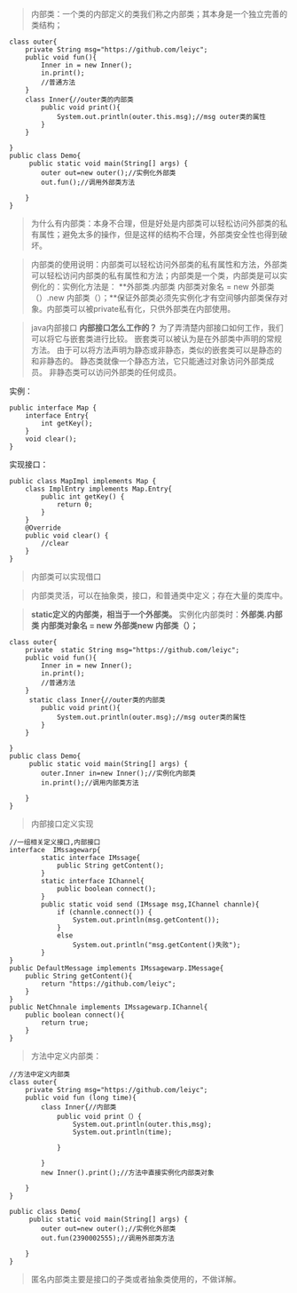 >内部类：一个类的内部定义的类我们称之内部类；其本身是一个独立完善的类结构；
```
class outer{
	private String msg="https://github.com/leiyc";
	public void fun(){
		Inner in = new Inner();
		in.print();
		//普通方法
	}
	class Inner{//outer类的内部类
		public void print(){
			System.out.println(outer.this.msg);//msg outer类的属性
		}
	}

}
public class Demo{
	 public static void main(String[] args) {
	 	outer out=new outer();//实例化外部类
	 	out.fun();//调用外部类方法
		
	}
}
```
>为什么有内部类：本身不合理，但是好处是内部类可以轻松访问外部类的私有属性；避免太多的操作，但是这样的结构不合理，外部类安全性也得到破坏。

>内部类的使用说明：内部类可以轻松访问外部类的私有属性和方法，外部类可以轻松访问内部类的私有属性和方法；内部类是一个类，内部类是可以实例化的：实例化方法是：
**外部类.内部类 内部类对象名  =  new 外部类（）.new 内部类（）；**保证外部类必须先实例化才有空间够内部类保存对象。内部类可以被private私有化，只供外部类在内部使用。

>java内部接口
**内部接口怎么工作的？**
为了弄清楚内部接口如何工作，我们可以将它与嵌套类进行比较。 嵌套类可以被认为是在外部类中声明的常规方法。 由于可以将方法声明为静态或非静态，类似的嵌套类可以是静态的和非静态的。 静态类就像一个静态方法，它只能通过对象访问外部类成员。 非静态类可以访问外部类的任何成员。

实例：
```
public interface Map {
    interface Entry{
        int getKey();
    }
    void clear();
}
```

实现接口：
```
public class MapImpl implements Map {
    class ImplEntry implements Map.Entry{
        public int getKey() {
            return 0;
        }       
    }
    @Override
    public void clear() {
        //clear
    }
}
```




>内部类可以实现借口

>内部类灵活，可以在抽象类，接口，和普通类中定义；存在大量的类库中。

>**static定义的内部类，相当于一个外部类。**
实例化内部类时：**外部类.内部类 内部类对象名  =  new 外部类new 内部类（）；**


```
class outer{
	private  static String msg="https://github.com/leiyc";
	public void fun(){
		Inner in = new Inner();
		in.print();
		//普通方法
	}
	 static class Inner{//outer类的内部类
		public void print(){
			System.out.println(outer.msg);//msg outer类的属性
		}
	}

}
public class Demo{
	 public static void main(String[] args) {
	 	outer.Inner in=new Inner();//实例化内部类
	 	in.print();//调用内部类方法
		
	}
}
```


>内部接口定义实现
```
//一组相关定义接口,内部接口
interface  IMssagewarp{
		static interface IMssage{
			public String getContent();
		}
		static interface IChannel{
			public boolean connect();
		}
		public static void send (IMssage msg,IChannel channle){
			if (channle.connect()) {
				System.out.println(msg.getContent());
			}
			else
				System.out.println("msg.getContent()失败");
		}
}
public DefaultMessage implements IMssagewarp.IMessage{
	public String getContent(){
		return "https://github.com/leiyc";
	}
}
public NetChnnale implements IMssagewarp.IChannel{
	public boolean connect(){
		return true;
	}
}
```
>方法中定义内部类：
```
//方法中定义内部类
class outer{
	private String msg="https://github.com/leiyc";
	public void fun (long time){
		class Inner{//内部类
			public void print（）{
				System.out.println(outer.this,msg);
				System.out.println(time);

			}

		}
		new Inner().print();//方法中直接实例化内部类对象

	}
}

public class Demo{
	 public static void main(String[] args) {
	 	outer out=new outer();//实例化外部类
	 	out.fun(2390002555);//调用外部类方法
		
	}
}
```
>匿名内部类主要是接口的子类或者抽象类使用的，不做详解。


